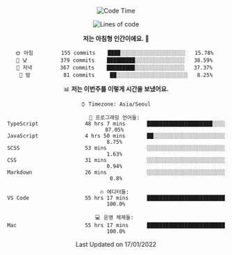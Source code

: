 <div align='center'>
 
<!--START_SECTION:waka-->
![Code Time](http://img.shields.io/badge/Code%20Time-1%2C073%20hrs%2033%20mins-blue)

![Lines of code](https://img.shields.io/badge/%EC%A0%80%EB%8A%94%20%EC%97%AC%ED%83%9C%EA%B9%8C%EC%A7%80%20-59%20Thousand%20%EC%A4%84%EC%9D%98%20%EC%BD%94%EB%93%9C%EB%A5%BC%20%EC%9E%91%EC%84%B1%ED%96%88%EC%96%B4%EC%9A%94.-blue)

**저는 아침형 인간이에요. 🐤** 

```text
🌞 아침         155 commits    ████░░░░░░░░░░░░░░░░░░░░░   15.78% 
🌆 낮　         379 commits    █████████░░░░░░░░░░░░░░░░   38.59% 
🌃 저녁         367 commits    █████████░░░░░░░░░░░░░░░░   37.37% 
🌙 밤　         81 commits     ██░░░░░░░░░░░░░░░░░░░░░░░   8.25%

```


📊 **저는 이번주를 이렇게 시간을 보냈어요.** 

```text
⌚︎ Timezone: Asia/Seoul

💬 프로그래밍 언어들: 
TypeScript               48 hrs 7 mins       █████████████████████░░░░   87.05% 
JavaScript               4 hrs 50 mins       ██░░░░░░░░░░░░░░░░░░░░░░░   8.75% 
SCSS                     53 mins             ░░░░░░░░░░░░░░░░░░░░░░░░░   1.63% 
CSS                      31 mins             ░░░░░░░░░░░░░░░░░░░░░░░░░   0.94% 
Markdown                 26 mins             ░░░░░░░░░░░░░░░░░░░░░░░░░   0.8%

🔥 에디터들: 
VS Code                  55 hrs 17 mins      █████████████████████████   100.0%

💻 운영 체제들: 
Mac                      55 hrs 17 mins      █████████████████████████   100.0%

```


 Last Updated on 17/01/2022
<!--END_SECTION:waka-->
 </div>
<!---
Emewjin/Emewjin is a ✨ special ✨ repository because its `README.md` (this file) appears on your GitHub profile.
You can click the Preview link to take a look at your changes.
--->

